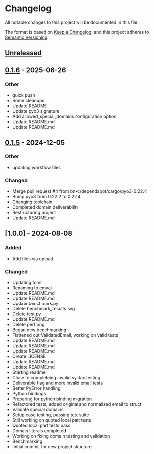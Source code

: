 # Changelog

All notable changes to this project will be documented in this file.

The format is based on [Keep a Changelog](https://keepachangelog.com/en/1.0.0/),
and this project adheres to [Semantic Versioning](https://semver.org/spec/v2.0.0.html).

## [Unreleased]

## [0.1.6](https://github.com/bnkc/emval/compare/v0.1.5...v0.1.6) - 2025-06-26

### Other

- quick push
- Some cleanups
- Update README
- Update pyo3 signature
- Add allowed_special_domains configuration option
- Update README.md
- Update README.md

## [0.1.5](https://github.com/bnkc/emval/compare/v0.1.4...v0.1.5) - 2024-12-05

### Other

- updating workflow files

### Changed

- Merge pull request #4 from bnkc/dependabot/cargo/pyo3-0.22.4
- Bump pyo3 from 0.22.2 to 0.22.4
- Changing toolchain
- Completed domain deliverability
- Restructuring project
- Update README.md

## [1.0.0] - 2024-08-08

### Added

- Add files via upload

### Changed

- Updating toml
- Renaming to emval
- Update README.md
- Update README.md
- Update benchmark.py
- Delete benchmark_results.svg
- Delete test.py
- Update README.md
- Delete perf.png
- Began new benchmarking
- Flattened out ValidatedEmail, working on valid tests
- Update README.md
- Update README.md
- Update README.md
- Create LICENSE
- Update README.md
- Update README.md
- Starting readme
- Close to completeing invalid syntax testing
- Deliverable flag and more invalid email tests
- Better PyError handling
- Python bindings
- Preparing for python binding migration
- Refactored tests, added original and normalized email to struct
- Validate special domains
- Setup case testing, passing test suite
- Still working on quoted local part tests
- Quoted local part tests pass
- Domain literals completed
- Working on fixing domain testing and validation
- Benchmarking
- Initial commit for new project structure

[unreleased]: https://github.com/bnkc/emval/compare/v1.0.0..HEAD

<!-- generated by git-cliff -->
